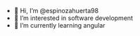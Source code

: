 - 👋 Hi, I’m @espinozahuerta98
- 👀 I’m interested in software development
- 🌱 I’m currently learning angular

<!---
espinozahuerta98/espinozahuerta98 is a ✨ special ✨ repository because its `README.md` (this file) appears on your GitHub profile.
You can click the Preview link to take a look at your changes.
--->
